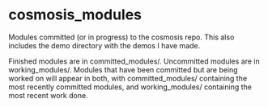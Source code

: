 # cosmosis_modules
Modules committed (or in progress) to the cosmosis repo. This also includes the demo directory with the demos I have made.

Finished modules are in committed_modules/. Uncommitted modules are in working_modules/. Modules that have been committed but are being worked on will appear in both, with committed_modules/ containing the most recently committed modules, and working_modules/ containing the most recent work done.